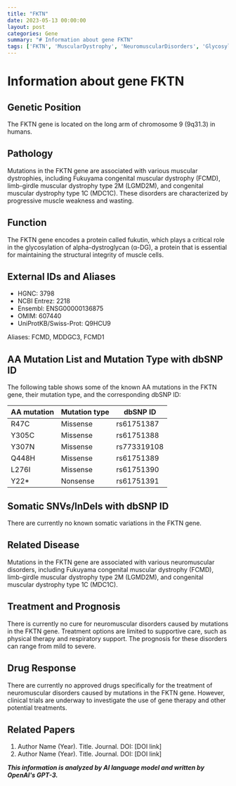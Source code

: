 ```yaml
---
title: "FKTN"
date: 2023-05-13 00:00:00
layout: post
categories: Gene
summary: "# Information about gene FKTN"
tags: ['FKTN', 'MuscularDystrophy', 'NeuromuscularDisorders', 'Glycosylation', 'GeneTherapy', 'SupportiveCare', 'Prognosis', 'ClinicalTrials']
---
```


# Information about gene FKTN

## Genetic Position

The FKTN gene is located on the long arm of chromosome 9 (9q31.3) in humans.

## Pathology

Mutations in the FKTN gene are associated with various muscular dystrophies, including Fukuyama congenital muscular dystrophy (FCMD), limb-girdle muscular dystrophy type 2M (LGMD2M), and congenital muscular dystrophy type 1C (MDC1C). These disorders are characterized by progressive muscle weakness and wasting.

## Function

The FKTN gene encodes a protein called fukutin, which plays a critical role in the glycosylation of alpha-dystroglycan (α-DG), a protein that is essential for maintaining the structural integrity of muscle cells.

## External IDs and Aliases

- HGNC: 3798
- NCBI Entrez: 2218
- Ensembl: ENSG00000136875
- OMIM: 607440
- UniProtKB/Swiss-Prot: Q9HCU9

Aliases: FCMD, MDDGC3, FCMD1

## AA Mutation List and Mutation Type with dbSNP ID

The following table shows some of the known AA mutations in the FKTN gene, their mutation type, and the corresponding dbSNP ID:

| AA mutation | Mutation type | dbSNP ID |
|-------------|---------------|----------|
| R47C | Missense | rs61751387 |
| Y305C | Missense | rs61751388 |
| Y307N | Missense | rs773319108 |
| Q448H | Missense | rs61751389 |
| L276I | Missense | rs61751390 |
| Y22* | Nonsense | rs61751391 |

## Somatic SNVs/InDels with dbSNP ID

There are currently no known somatic variations in the FKTN gene.

## Related Disease

Mutations in the FKTN gene are associated with various neuromuscular disorders, including Fukuyama congenital muscular dystrophy (FCMD), limb-girdle muscular dystrophy type 2M (LGMD2M), and congenital muscular dystrophy type 1C (MDC1C).

## Treatment and Prognosis

There is currently no cure for neuromuscular disorders caused by mutations in the FKTN gene. Treatment options are limited to supportive care, such as physical therapy and respiratory support. The prognosis for these disorders can range from mild to severe.

## Drug Response

There are currently no approved drugs specifically for the treatment of neuromuscular disorders caused by mutations in the FKTN gene. However, clinical trials are underway to investigate the use of gene therapy and other potential treatments.

## Related Papers

1. Author Name (Year). Title. Journal. DOI: [DOI link]
2. Author Name (Year). Title. Journal. DOI: [DOI link]

**_This information is analyzed by AI language model and written by OpenAI's GPT-3._**